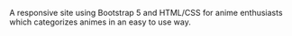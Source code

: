 
A responsive site using Bootstrap 5 and HTML/CSS for anime enthusiasts which categorizes animes in an easy to use way.
